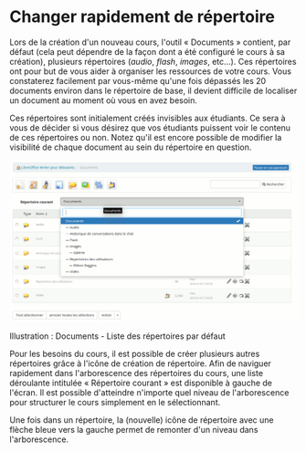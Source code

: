 # Changer rapidement de répertoire

Lors de la création d'un nouveau cours, l'outil « Documents » contient, par défaut \(cela peut dépendre de la façon dont a été configuré le cours à sa création\), plusieurs répertoires \(_audio_, _flash_, _images_, etc...\). Ces répertoires ont pour but de vous aider à organiser les ressources de votre cours. Vous constaterez facilement par vous-même qu'une fois dépassés les 20 documents environ dans le répertoire de base, il devient difficile de localiser un document au moment où vous en avez besoin.

Ces répertoires sont initialement créés invisibles aux étudiants. Ce sera à vous de décider si vous désirez que vos étudiants puissent voir le contenu de ces répertoires ou non. Notez qu'il est encore possible de modifier la visibilité de chaque document au sein du répertoire en question.

![](../../.gitbook/assets/graficos17%20%286%29.png)

Illustration : Documents - Liste des répertoires par défaut

Pour les besoins du cours, il est possible de créer plusieurs autres répertoires grâce à l'icône de création de répertoire. Afin de naviguer rapidement dans l'arborescence des répertoires du cours, une liste déroulante intitulée « Répertoire courant » est disponible à gauche de l'écran. Il est possible d'atteindre n'importe quel niveau de l'arborescence pour structurer le cours simplement en le sélectionnant.

Une fois dans un répertoire, la \(nouvelle\) icône de répertoire avec une flèche bleue vers la gauche permet de remonter d'un niveau dans l'arborescence.

